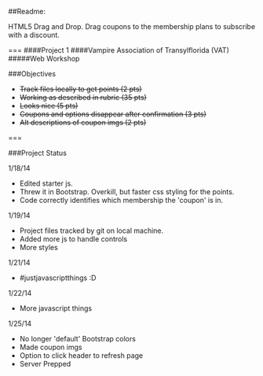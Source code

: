 ##Readme:

HTML5 Drag and Drop. Drag coupons to the membership plans to subscribe with a discount.


===
####Project 1
####Vampire Association of Transylflorida (VAT)
#####Web Workshop

###Objectives

- ~~Track files locally to get points (2 pts)~~
- ~~Working as described in rubric (35 pts)~~
- ~~Looks nice (5 pts)~~
- ~~Coupons and options disappear after confirmation (3 pts)~~
- ~~Alt descriptions of coupon imgs (2 pts)~~

===

###Project Status

1/18/14
- Edited starter js.
- Threw it in Bootstrap. Overkill, but faster css styling for the points.
- Code correctly identifies which membership the 'coupon' is in.

1/19/14
- Project files tracked by git on local machine.
- Added more js to handle controls
- More styles

1/21/14
- #justjavascriptthings :D

1/22/14
- More javascript things

1/25/14
- No longer 'default' Bootstrap colors
- Made coupon imgs
- Option to click header to refresh page
- Server Prepped

